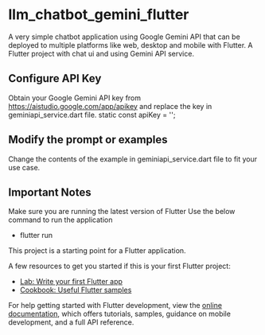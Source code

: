 # llm_chatbot_gemini_flutter

A very simple chatbot application using Google Gemini API that can be deployed to multiple platforms like web, desktop and mobile with Flutter. A Flutter project with chat ui and using Gemini API service.

## Configure API Key
Obtain your Google Gemini API key from https://aistudio.google.com/app/apikey and replace the key in geminiapi_service.dart file. static const apiKey = '<ENTER YOUR GEMINI API KEY HERE>';

## Modify the prompt or examples
Change the contents of the example in geminiapi_service.dart file to fit your use case. 

## Important Notes
Make sure you are running the latest version of Flutter
Use the below command to run the application
- flutter run 

This project is a starting point for a Flutter application.

A few resources to get you started if this is your first Flutter project:

- [Lab: Write your first Flutter app](https://docs.flutter.dev/get-started/codelab)
- [Cookbook: Useful Flutter samples](https://docs.flutter.dev/cookbook)

For help getting started with Flutter development, view the
[online documentation](https://docs.flutter.dev/), which offers tutorials,
samples, guidance on mobile development, and a full API reference.
